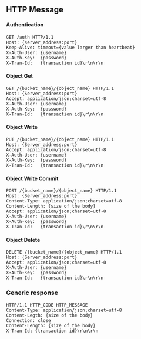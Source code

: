 ## HTTP Message

#### Authentication

```http
GET /auth HTTP/1.1
Host: {server_address:port}
Keep-Alive: timeout={value larger than heartbeat}
X-Auth-User: {username}
X-Auth-Key:  {password}
X-Tran-Id:   {transaction id}\r\n\r\n
```


#### Object Get
```http 
GET /{bucket_name}/{object_name} HTTP/1.1
Host: {Server_address:port}
Accept: application/json;charset=utf-8
X-Auth-User: {username}
X-Auth-Key:  {password}
X-Tran-Id:   {transaction id}\r\n\r\n
```


#### Object Write

```http
PUT /{bucket_name}/{object_name} HTTP/1.1
Host: {Server_address:port}
Accept: application/json;charset=utf-8
X-Auth-User: {username}
X-Auth-Key:  {password}
X-Tran-Id:   {transaction id}\r\n\r\n
```

#### Object Write Commit
```http
POST /{bucket_name}/{object_name} HTTP/1.1
Host: {Server_address:port}
Content-Type: application/json;charset=utf-8
Content-Length: {size of the body}
Accept: application/json;charset=utf-8
X-Auth-User: {username}
X-Auth-Key:  {password}
X-Tran-Id:   {transaction id}\r\n\r\n
```


#### Object Delete

```http
DELETE /{bucket_name}/{object_name} HTTP/1.1
Host: {Server_address:port}
Accept: application/json;charset=utf-8
X-Auth-User: {username}
X-Auth-Key:  {password}
X-Tran-Id:   {transaction id}\r\n\r\n
```


### Generic response
```http
HTTP/1.1 HTTP_CODE HTTP_MESSAGE
Content-Type: application/json;charset=utf-8
Content-Legth: {size of the body}
Connection: close
Content-Length: {size of the body}
X-Tran-Id: {transaction id}\r\n\r\n
```
